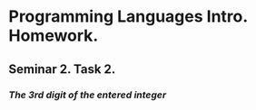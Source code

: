 # Programming Languages Intro. Homework.
## Seminar 2. Task 2.
### *The 3rd digit of the entered integer*